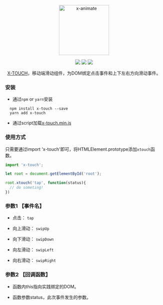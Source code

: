 <p align="center"><img width="160" src="https://ws1.sinaimg.cn/large/006tNbRwly1fx8sjg0tujj308w06xwh3.jpg" alt="x-animate"></p>

<p align="center">
  <img src="https://img.shields.io/jenkins/s/https/jenkins.qa.ubuntu.com/view/Precise/view/All%20Precise/job/precise-desktop-amd64_default.svg">
  <img src="https://img.shields.io/badge/npm-v1.1.0-blue.svg">
  <img src="https://img.shields.io/github/license/mashape/apistatus.svg">
</p>

<p align="center">
  <a href="https://github.com/codexu/x-touch">X-TOUCH</a>，移动端滑动组件，为DOM绑定点击事件和上下左右方向滑动事件。
</p>

### 安装

- 通过`npm` or `yarn`安装

```
  npm install x-touch --save
  yarn add x-touch
```

- 通过script加载[x-touch.min.js](https://raw.githubusercontent.com/codexu/x-touch/master/dist/x-touch.min.js)

### 使用方式

只需要通过import 'x-touch'即可，将HTMLElement.prototype添加`xtouch`函数。

``` javascript
import 'x-touch';

let root = document.getElementById('root');

root.xtouch('tap', function(status){
  // do someting!
})

```

### 参数1 【事件名】

- 点击： `tap`

- 向上滑动： `swipUp`

- 向下滑动： `swipDown`

- 向左滑动： `swipLeft`

- 向右滑动： `swipRight`

### 参数2 【回调函数】

- 函数内this指向实践绑定的DOM。

- 函数参数status，此次事件发生的参数。